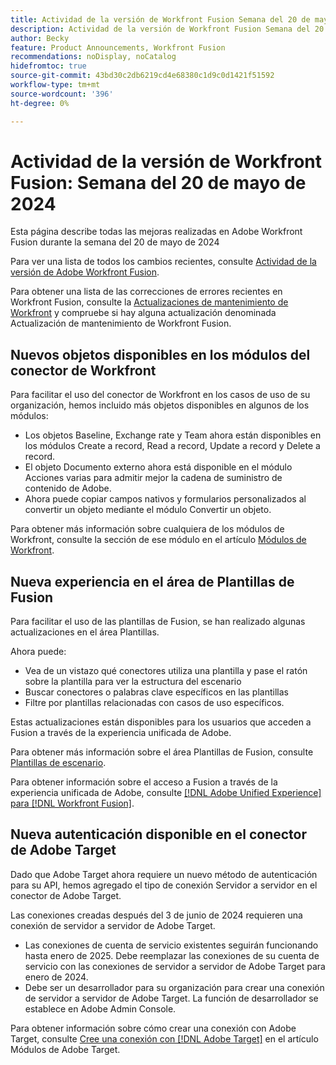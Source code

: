```yaml
---
title: Actividad de la versión de Workfront Fusion Semana del 20 de mayo de 2024
description: Actividad de la versión de Workfront Fusion Semana del 20 de mayo de 2024
author: Becky
feature: Product Announcements, Workfront Fusion
recommendations: noDisplay, noCatalog
hidefromtoc: true
source-git-commit: 43bd30c2db6219cd4e68380c1d9c0d1421f51592
workflow-type: tm+mt
source-wordcount: '396'
ht-degree: 0%

---
```


# Actividad de la versión de Workfront Fusion: Semana del 20 de mayo de 2024

Esta página describe todas las mejoras realizadas en Adobe Workfront Fusion durante la semana del 20 de mayo de 2024

Para ver una lista de todos los cambios recientes, consulte [Actividad de la versión de Adobe Workfront Fusion](../../../product-announcements/product-releases/fusion-release-activity/fusion-release-activity.md).

Para obtener una lista de las correcciones de errores recientes en Workfront Fusion, consulte la [Actualizaciones de mantenimiento de Workfront](https://experienceleague.adobe.com/docs/workfront-known-issues/releases/current-updates.html) y compruebe si hay alguna actualización denominada Actualización de mantenimiento de Workfront Fusion.

## Nuevos objetos disponibles en los módulos del conector de Workfront

Para facilitar el uso del conector de Workfront en los casos de uso de su organización, hemos incluido más objetos disponibles en algunos de los módulos:

* Los objetos Baseline, Exchange rate y Team ahora están disponibles en los módulos Create a record, Read a record, Update a record y Delete a record.
* El objeto Documento externo ahora está disponible en el módulo Acciones varias para admitir mejor la cadena de suministro de contenido de Adobe.
* Ahora puede copiar campos nativos y formularios personalizados al convertir un objeto mediante el módulo Convertir un objeto.

Para obtener más información sobre cualquiera de los módulos de Workfront, consulte la sección de ese módulo en el artículo [Módulos de Workfront](/help/quicksilver/workfront-fusion/apps-and-their-modules/workfront-modules.md).

## Nueva experiencia en el área de Plantillas de Fusion

Para facilitar el uso de las plantillas de Fusion, se han realizado algunas actualizaciones en el área Plantillas.

Ahora puede:

* Vea de un vistazo qué conectores utiliza una plantilla y pase el ratón sobre la plantilla para ver la estructura del escenario
* Buscar conectores o palabras clave específicos en las plantillas
* Filtre por plantillas relacionadas con casos de uso específicos.

Estas actualizaciones están disponibles para los usuarios que acceden a Fusion a través de la experiencia unificada de Adobe.

Para obtener más información sobre el área Plantillas de Fusion, consulte [Plantillas de escenario](/help/quicksilver/workfront-fusion/scenarios/templates/fusion-templates.md).

Para obtener información sobre el acceso a Fusion a través de la experiencia unificada de Adobe, consulte [[!DNL Adobe Unified Experience] para [!DNL Workfront Fusion]](/help/quicksilver/workfront-fusion/fusion-in-admin-console/fusion-unified-experience.md).

## Nueva autenticación disponible en el conector de Adobe Target

Dado que Adobe Target ahora requiere un nuevo método de autenticación para su API, hemos agregado el tipo de conexión Servidor a servidor en el conector de Adobe Target.

Las conexiones creadas después del 3 de junio de 2024 requieren una conexión de servidor a servidor de Adobe Target.

* Las conexiones de cuenta de servicio existentes seguirán funcionando hasta enero de 2025. Debe reemplazar las conexiones de su cuenta de servicio con las conexiones de servidor a servidor de Adobe Target para enero de 2024.
* Debe ser un desarrollador para su organización para crear una conexión de servidor a servidor de Adobe Target. La función de desarrollador se establece en Adobe Admin Console.

Para obtener información sobre cómo crear una conexión con Adobe Target, consulte [Cree una conexión con [!DNL Adobe Target]](/help/quicksilver/workfront-fusion/apps-and-their-modules/adobe-target-modules.md#create-a-connection-to-adobe-target) en el artículo Módulos de Adobe Target.
